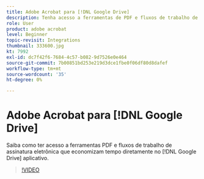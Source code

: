 ```yaml
---
title: Adobe Acrobat para [!DNL Google Drive]
description: Tenha acesso a ferramentas de PDF e fluxos de trabalho de assinatura eletrônica que economizam tempo diretamente no [!DNL Google Drive] aplicativo
role: User
product: adobe acrobat
level: Beginner
topic-revisit: Integrations
thumbnail: 333600.jpg
kt: 7992
exl-id: dc7f42f6-7684-4c57-b082-9d7526e0e464
source-git-commit: 7b00851bd253e219d3dce1fbe0f06df80d8dafef
workflow-type: tm+mt
source-wordcount: '35'
ht-degree: 0%

---
```


# Adobe Acrobat para [!DNL Google Drive]

Saiba como ter acesso a ferramentas PDF e fluxos de trabalho de assinatura eletrônica que economizam tempo diretamente no [!DNL Google Drive] aplicativo.

>[!VIDEO](https://video.tv.adobe.com/v/333600?hidetitle=true)
